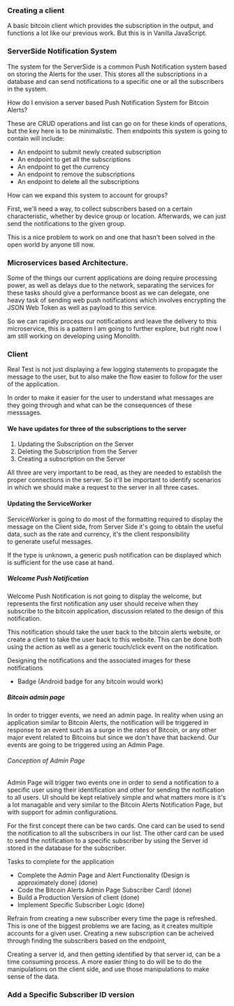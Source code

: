 ### Creating a client

A basic bitcoin client which provides the subscription in the output,
and functions a lot like our previous work. But this is in Vanilla JavaScript.

### ServerSide Notification System

The system for the ServerSide is a common Push Notification system based on storing 
the Alerts for the user. This stores all the subscriptions in a database and can 
send notifications to a specific one or all the subscribers in the system.

How do I envision a server based Push Notification System for Bitcoin Alerts?

These are CRUD operations and list can go on for these kinds of operations, but the key
here is to be minimalistic.
Then endpoints this system is going to contain will include:

- An endpoint to submit newly created subscription
- An endpoint to get all the subscriptions
- An endpoint to get the currency 
- An endpoint to remove the subscriptions
- An endpoint to delete all the subscriptions

How can we expand this system to account for groups?

First, we'll need a way, to collect subscribers based on a certain
characteristic, whether by device group or location. Afterwards, we can just send
the notifications to the given group.

This is a nice problem to work on and one that hasn't been solved in the open world
by anyone till now.

### Microservices based Architecture.

Some of the things our current applications are doing require
processing power, as well as delays due to the network, separating the services for these
tasks should give a performance boost as we can delegate, one heavy task of sending web push 
notifications which involves encrypting the JSON Web Token as well as payload to this service.

So we can rapidly process our notifications and leave the delivery to this microservice, this 
is a pattern I am going to further explore, but right now I am still working on 
developing using Monolith.

### Client

Real Test is not just displaying a few logging statements 
to propagate the message to the user, but to also make the flow 
easier to follow for the user of the application. 

In order to make it easier for the user to understand what messages are they going 
through and what can be the consequences of these messsages.

#### We have updates for three of the subscriptions to the server

1. Updating the Subscription on the Server
2. Deleting the Subscription from the Server
3. Creating a subscription on the Server

All three are very important to be read, as they are needed
to establish the proper connections in the server. So it'll be important 
to identify scenarios in which we should make a request to the server
in all three cases.


#### Updating the ServiceWorker

ServiceWorker is going to do most of the formatting required to display 
the message on the Client side, from Server Side it's going to obtain the useful data,
such as the rate and currency, it's the client responsibility  
to generate useful messages.

If the type is unknown, a generic push notification can be displayed which
is sufficient for the use case at hand.

##### Welcome Push Notification

Welcome Push Notification is not going to display the welcome, but represents the 
first notification any user should receive when they subscribe to the bitcoin application,
discussion related to the design of this notification.

This notification should take the user back to the bitcoin alerts 
website, or create a client to take the user back to this website. This can be done 
both using the action as well as a generic touch/click event on the notification.

Designing the notifications and the associated images for these notifications
- Badge (Android badge for any bitcoin would work)

##### Bitcoin admin page

In order to trigger events, we need an admin page. In reality when using an application 
similar to Bitcoin Alerts, the notification will be triggered in response to an event such as
a surge in the rates of Bitcoin, or any other major event related to Bitcoins but since we 
don't have that backend. Our events are going to be triggered using an Admin Page.

###### Conception of Admin Page

Admin Page will trigger two events one in order to send a notification to a specific
user using their identification and other for sending the notification
to all users. UI should be kept relatively simple and what matters more is
it's a lot managable and very similar to the Bitcoin Alerts Notification Page,
but with support for admin configurations.

For the first concept there can be two cards. One card can be used to send the notification 
to all the subscribers in our list. The other card can be used to send the notification
to a specific subscriber by using the Server id stored in the database for the subscriber.

Tasks to complete for the application

- Complete the Admin Page and Alert Functionality (Design is approximately done) (done)
- Code the Bitcoin Alerts Admin Page Subscriber Card! (done)
- Build a Production Version of client (done)
- Implement Specific Subscriber Logic (done)

 Refrain from creating a new subscriber every time the page is refreshed. This is one of
 the biggest problems we are facing, as it creates multiple accounts for a given user.
 Creating a new subscription can be acheived through finding the subscribers based on the endpoint, 

 Creating a server id, and then getting identified by that server id,
 can be a time consuming process. A more easier thing to do will be to do the manipulations
 on the client side, and use those manipulations to make sense of the data.


### Add a Specific Subscriber ID version